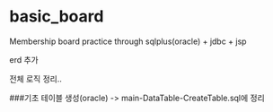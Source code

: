 # basic_board
Membership board practice through sqlplus(oracle) + jdbc + jsp 


erd 추가


전체 로직 정리..


###기초 테이블 생성(oracle) -> main-DataTable-CreateTable.sql에 정리
